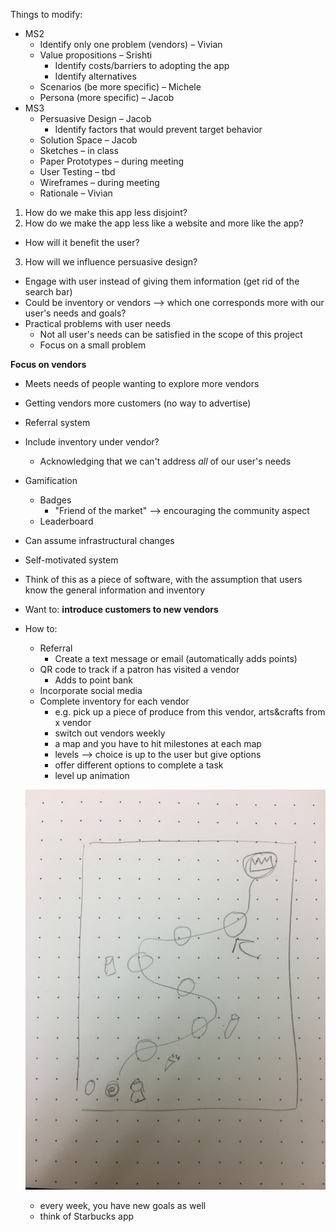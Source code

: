 Things to modify:
  - MS2
    - Identify only one problem (vendors) – Vivian
    - Value propositions – Srishti
      - Identify costs/barriers to adopting the app
      - Identify alternatives
    - Scenarios (be more specific) – Michele
    - Persona (more specific) – Jacob
  - MS3
    - Persuasive Design – Jacob
      - Identify factors that would prevent target behavior
    - Solution Space – Jacob
    - Sketches – in class
    - Paper Prototypes – during meeting
    - User Testing – tbd
    - Wireframes – during meeting
    - Rationale – Vivian

1. How do we make this app less disjoint?
2. How do we make the app less like a website and more like the app?
  - How will it benefit the user?
3. How will we influence persuasive design?

- Engage with user instead of giving them information (get rid of the search bar)
- Could be inventory or vendors --> which one corresponds more with our user's needs and goals? 
- Practical problems with user needs 
  - Not all user's needs can be satisfied in the scope of this project 
  - Focus on a small problem 

**Focus on vendors**
- Meets needs of people wanting to explore more vendors
- Getting vendors more customers (no way to advertise)
- Referral system
- Include inventory under vendor? 
  - Acknowledging that we can't address _all_ of our user's needs
- Gamification
  - Badges
    - "Friend of the market" --> encouraging the community aspect
  - Leaderboard 
- Can assume infrastructural changes
- Self-motivated system
- Think of this as a piece of software, with the assumption that users know the general information and inventory 

- Want to: **introduce customers to new vendors**
- How to:
  - Referral
    - Create a text message or email (automatically adds points)
  - QR code to track if a patron has visited a vendor 
    - Adds to point bank 
  - Incorporate social media 
  - Complete inventory for each vendor 
    - e.g. pick up a piece of produce from this vendor, arts&crafts from x vendor
    - switch out vendors weekly
    - a map and you have to hit milestones at each map
    - levels --> choice is up to the user but give options
    - offer different options to complete a task
    - level up animation 
  
  ![initial sketch of gamification](initial_sketches/gamification.jpg)

  - every week, you have new goals as well
  - think of Starbucks app
